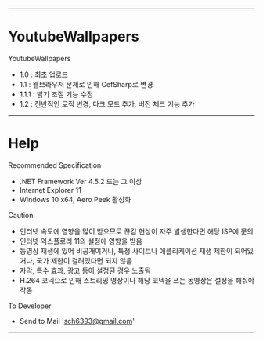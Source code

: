 ****

# YoutubeWallpapers
YoutubeWallpapers
- 1.0 : 최초 업로드
- 1.1 : 웹브라우저 문제로 인해 CefSharp로 변경
- 1.1.1 : 밝기 조절 기능 수정
- 1.2 : 전반적인 로직 변경, 다크 모드 추가, 버전 체크 기능 추가 

****

# Help
Recommended Specification
- .NET Framework Ver 4.5.2 또는 그 이상
- Internet Explorer 11
- Windows 10 x64, Aero Peek 활성화


Caution
- 인터넷 속도에 영향을 많이 받으므로 끊김 현상이 자주 발생한다면 해당 ISP에 문의
- 인터넷 익스플로러 11의 설정에 영향을 받음
- 동영상 재생에 있어 비공개이거나, 특정 사이트나 애플리케이션 재생 제한이 되어있거나, 국가 제한이 걸려있다면 되지 않음
- 자막, 특수 효과, 광고 등이 설정된 경우 노출됨
- H.264 코덱으로 인해 스트리밍 영상이나 해당 코덱을 쓰는 동영상은 설정을 해줘야 작동


To Developer
- Send to Mail 'sch6393@gmail.com'

****
